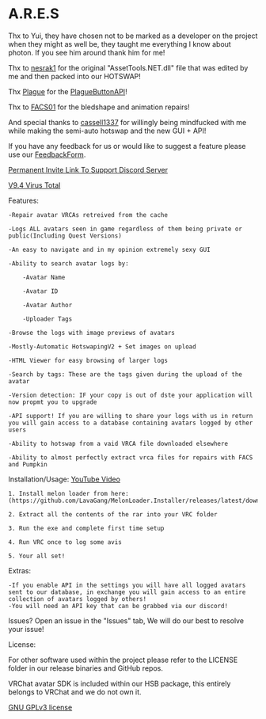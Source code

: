 # A.R.E.S

Thx to Yui, they have chosen not to be marked as a developer on the project when they might as well be, they taught me everything I know about photon. If you see him around thank him for me!

Thx to [nesrak1](https://github.com/nesrak1/AssetsTools.NET) for the original "AssetTools.NET.dll" file that was edited by me and then packed into our HOTSWAP!

Thx [Plague](https://github.com/PlagueVRC/) for the [PlagueButtonAPI](https://github.com/PlagueVRC/PlagueButtonAPI)!

Thx to [FACS01](https://github.com/FACS01-01/FACS_Utilities) for the bledshape and animation repairs!

And special thanks to [cassell1337](https://github.com/cassell1337) for willingly being mindfucked with me while making the semi-auto hotswap and the new GUI + API!

If you have any feedback for us or would like to suggest a feature please use our [FeedbackForm](https://forms.gle/QifnS6ZSa8fse9yF7).

[Permanent Invite Link To Support Discord Server](https://discord.gg/dhSdMsfgWe)

[V9.4 Virus Total](https://www.virustotal.com/gui/file/0c6c5821d1523f783fe0c9527c1a52e0c2f5cee46cd73c0bb1cb6d06e935e6c9/summary)

Features:

    -Repair avatar VRCAs retreived from the cache

	-Logs ALL avatars seen in game regardless of them being private or public(Including Quest Versions)
	
	-An easy to navigate and in my opinion extremely sexy GUI
	
	-Ability to search avatar logs by:
	
		-Avatar Name
		
		-Avatar ID
		
		-Avatar Author
		
		-Uploader Tags
	
	-Browse the logs with image previews of avatars
	
	-Mostly-Automatic HotswapingV2 + Set images on upload
	
	-HTML Viewer for easy browsing of larger logs
	
	-Search by tags: These are the tags given during the upload of the avatar
	
	-Version detection: IF your copy is out of dste your application will now propmt you to upgrade

    -API support! If you are willing to share your logs with us in return you will gain access to a database containing avatars logged by other users

    -Ability to hotswap from a vaid VRCA file downloaded elsewhere

    -Ability to almost perfectly extract vrca files for repairs with FACS and Pumpkin

Installation/Usage: [YouTube Video](https://youtu.be/WFuB8ycALhA)
	
    1. Install melon loader from here: (https://github.com/LavaGang/MelonLoader.Installer/releases/latest/download/MelonLoader.Installer.exe)

    2. Extract all the contents of the rar into your VRC folder
	
	3. Run the exe and complete first time setup
	
	4. Run VRC once to log some avis
	
	5. Your all set!

Extras:

    -If you enable API in the settings you will have all logged avatars sent to our database, in exchange you will gain access to an entire collection of avatars logged by others!
    -You will need an API key that can be grabbed via our discord!

Issues? Open an issue in the "Issues" tab, We will do our best to resolve your issue!

License:

For other software used within the project please refer to the LICENSE folder in our release binaries and GitHub repos.

VRChat avatar SDK is included within our HSB package, this entirely belongs to VRChat and we do not own it.

[GNU GPLv3 license](https://www.gnu.org/licenses/gpl-3.0.en.html)
